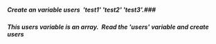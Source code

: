 ##### Create an variable users  'test1' 'test2' 'test3'.###
##### This users variable is an array.  Read the 'users' variable and create users
